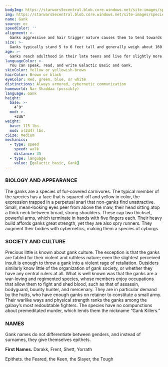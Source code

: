 ```yaml
---
bodyImg: https://starwars5ecentral.blob.core.windows.net/site-images/species/species_gank.png
img: https://starwars5ecentral.blob.core.windows.net/site-images/species/species_gank.png
name: Gank
source: ec
speedColor: ''
alignment: >-
  Ganks aggressive and hair trigger nature causes them to tend towards chaotic dark side, though there are exceptions.
size: >-
  Ganks typically stand 5 to 6 feet tall and generally weigh about 160 lbs. Regardless of your position in that range, your size is Medium.
age: >-
  Ganks reach adulthood in their late teens and live for slightly more than a century thanks to their cybernetics.
languageColor: >-
  You can speak, read, and write Galactic Basic and Gank. 
skinColor: Yellow or yellowish-brown
hairColor: Brown or black
eyeColor: Red, green, blue, or white
distinctions: Always armored, cybernetic communication
homeworld: Nar Shaddaa (possibly)
language: Gank
height:
  base: >-
    4’9"
  mod: >-
    +2d6"
weight:
  base: 115 lbs.
  mod: x(2d4) lbs.
cSize: Medium
mechanics:
  - type: speed
    speed: walk
    distance: 35
  - type: language
    value: [galactic_basic, Gank]
---
```

### BIOLOGY AND APPEARANCE
The ganks are a species of fur-covered carnivores. The typical member of the species has a face that is squared-off and yellow in color, the expression trapped in a perpetual snarl that non-ganks find unattractive. Small, mean-looking eyes peer from above the maw, their head sitting atop a thick neck between broad, strong shoulders. These cap two thickset, powerful arms, which terminate in hands with five fingers each. Their heavy build affords ganks great strength, yet they are also spry runners. They augment their bodies with cybernetics, making them a species of cyborgs.

### SOCIETY AND CULTURE
Precious little is known about gank culture. The exception is that the ganks are fabled for their violent and ruthless nature; even the slightest perceived insult is enough to throw a gank into a violent rage of retaliation. Outsiders similarly know little of the organization of gank society, or whether they have any central rulers at all. What is well known was that the ganks are a war-loving and regimented species, whose members enjoy occupations that allow them to fight and shed blood, such as that of assassin, bodyguard, bounty hunter, and mercenary. They are in particular demand by the hutts, who have enough ganks on retainer to constitute a small army. Their warlike ways and physical strength ranks the ganks among the galaxy’s most redoubtable fighters. The species have no compunctions about premeditated murder, which lends them the nickname “Gank Killers.”

### NAMES
Gank names do not differentiate between genders, and instead of surnames, they give themselves epithets.

__First Names.__ Darakk, Frent, Shett, Yorrath

Epithets. the Feared, the Keen, the Slayer, the Tough



    